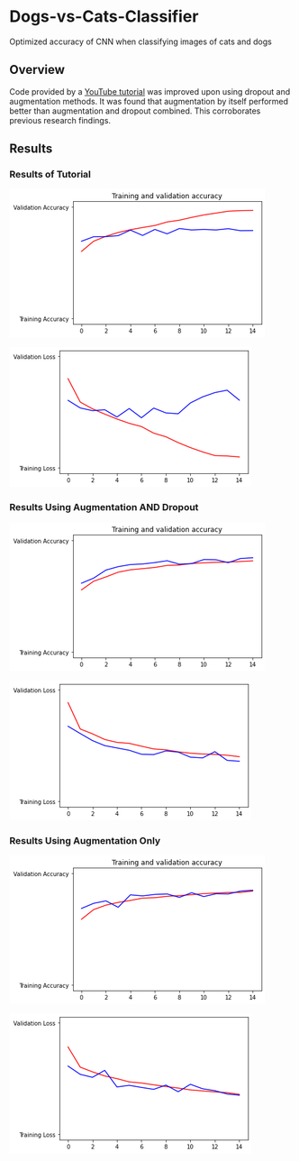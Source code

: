 # Dogs-vs-Cats-Classifier
Optimized accuracy of CNN when classifying images of cats and dogs

## Overview

Code provided by a [YouTube tutorial](https://colab.research.google.com/github/lmoroney/mlday-tokyo/blob/master/Lab6-Cats-v-Dogs.ipynb) was improved upon using dropout and augmentation methods. It was found that augmentation by itself performed better than augmentation and dropout combined. This corroborates previous research findings.

## Results

### Results of Tutorial

![initial](images/initial_performance.png)

![initial_loss](images/initial_performance_loss.png)

### Results Using Augmentation AND Dropout

![second](images/second_performance.png)

![second_loss](images/second_performance_lss.png)

### Results Using Augmentation Only

![final](images/performance_final.png)

![final_loss](images/performance_final_loss.png)


